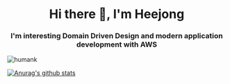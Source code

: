 <h1 align="center">Hi there 👋, I'm Heejong </h1>
<h3 align="center">I'm interesting Domain Driven Design and modern application development with AWS</h3>
<p align="left"> <img src="https://komarev.com/ghpvc/?username=humank" alt="humank" /> </p>

[![Anurag's github stats](https://github-readme-stats.vercel.app/api?username=HeejongLee-aws&show_icons=true&theme=algolia)](https://github.com/anuraghazra/github-readme-stats)

